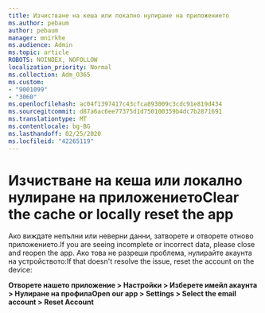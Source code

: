 ```yaml
---
title: Изчистване на кеша или локално нулиране на приложението
ms.author: pebaum
author: pebaum
manager: mnirkhe
ms.audience: Admin
ms.topic: article
ROBOTS: NOINDEX, NOFOLLOW
localization_priority: Normal
ms.collection: Adm_O365
ms.custom:
- "9001099"
- "3060"
ms.openlocfilehash: ac04f1397417c43cfca893009c3cdc91e819d434
ms.sourcegitcommit: d87a6ac6ee77375d1d750100359b4dc7b2871691
ms.translationtype: MT
ms.contentlocale: bg-BG
ms.lasthandoff: 02/25/2020
ms.locfileid: "42265119"
---
```

# <a name="clear-the-cache-or-locally-reset-the-app"></a><span data-ttu-id="b96a2-102">Изчистване на кеша или локално нулиране на приложението</span><span class="sxs-lookup"><span data-stu-id="b96a2-102">Clear the cache or locally reset the app</span></span>

<span data-ttu-id="b96a2-103">Ако виждате непълни или неверни данни, затворете и отворете отново приложението.</span><span class="sxs-lookup"><span data-stu-id="b96a2-103">If you are seeing incomplete or incorrect data, please close and reopen the app.</span></span>  <span data-ttu-id="b96a2-104">Ако това не разреши проблема, нулирайте акаунта на устройството:</span><span class="sxs-lookup"><span data-stu-id="b96a2-104">If that doesn't resolve the issue, reset the account on the device:</span></span> 

<span data-ttu-id="b96a2-105">**Отворете нашето приложение > Настройки > Изберете имейл акаунта > Нулиране на профила**</span><span class="sxs-lookup"><span data-stu-id="b96a2-105">**Open our app > Settings > Select the email account > Reset Account**</span></span>